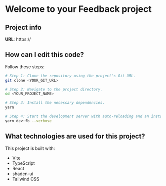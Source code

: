 # Welcome to your Feedback project

## Project info

**URL**: https://

## How can I edit this code?

Follow these steps:

```sh
# Step 1: Clone the repository using the project's Git URL.
git clone <YOUR_GIT_URL>

# Step 2: Navigate to the project directory.
cd <YOUR_PROJECT_NAME>

# Step 3: Install the necessary dependencies.
yarn

# Step 4: Start the development server with auto-reloading and an instant preview.
yarn dev:fb --verbose
```

## What technologies are used for this project?

This project is built with:

- Vite
- TypeScript
- React
- shadcn-ui
- Tailwind CSS
